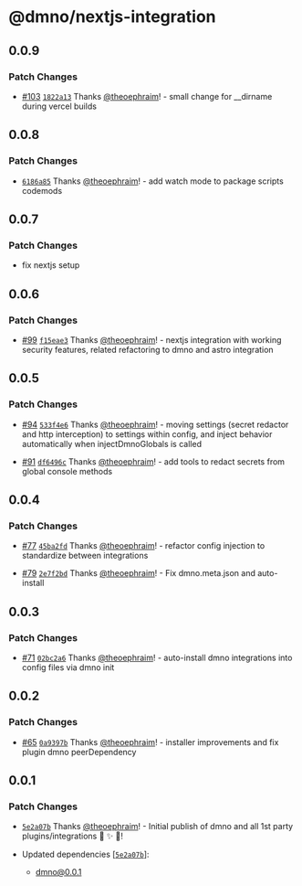 # @dmno/nextjs-integration

## 0.0.9

### Patch Changes

- [#103](https://github.com/dmno-dev/dmno/pull/103) [`1822a13`](https://github.com/dmno-dev/dmno/commit/1822a13dbcf314d9fee6896c068de58c5e318e08) Thanks [@theoephraim](https://github.com/theoephraim)! - small change for \_\_dirname during vercel builds

## 0.0.8

### Patch Changes

- [`6186a85`](https://github.com/dmno-dev/dmno/commit/6186a8533430b48c92d071a66ad82e93b1e4e8a5) Thanks [@theoephraim](https://github.com/theoephraim)! - add watch mode to package scripts codemods

## 0.0.7

### Patch Changes

- fix nextjs setup

## 0.0.6

### Patch Changes

- [#99](https://github.com/dmno-dev/dmno/pull/99) [`f15eae3`](https://github.com/dmno-dev/dmno/commit/f15eae366c6ccd20228a1b3b13f954c02d052ae7) Thanks [@theoephraim](https://github.com/theoephraim)! - nextjs integration with working security features, related refactoring to dmno and astro integration

## 0.0.5

### Patch Changes

- [#94](https://github.com/dmno-dev/dmno/pull/94) [`533f4e6`](https://github.com/dmno-dev/dmno/commit/533f4e6dae7802f4e1f501d65aa1e1b5dcd9e3eb) Thanks [@theoephraim](https://github.com/theoephraim)! - moving settings (secret redactor and http interception) to
  settings within config, and inject behavior automatically when
  injectDmnoGlobals is called

- [#91](https://github.com/dmno-dev/dmno/pull/91) [`df6496c`](https://github.com/dmno-dev/dmno/commit/df6496c8bd77d4756ab5a6968f3b11203f43c50c) Thanks [@theoephraim](https://github.com/theoephraim)! - add tools to redact secrets from global console methods

## 0.0.4

### Patch Changes

- [#77](https://github.com/dmno-dev/dmno/pull/77) [`45ba2fd`](https://github.com/dmno-dev/dmno/commit/45ba2fd2a5407594cd540940b8f313f53de113aa) Thanks [@theoephraim](https://github.com/theoephraim)! - refactor config injection to standardize between integrations

- [#79](https://github.com/dmno-dev/dmno/pull/79) [`2e7f2bd`](https://github.com/dmno-dev/dmno/commit/2e7f2bd02d2c7f8a49121d7d0d9c65e7f8063079) Thanks [@theoephraim](https://github.com/theoephraim)! - Fix dmno.meta.json and auto-install

## 0.0.3

### Patch Changes

- [#71](https://github.com/dmno-dev/dmno/pull/71) [`02bc2a6`](https://github.com/dmno-dev/dmno/commit/02bc2a63c8f5e814170c08caa40e886081c40445) Thanks [@theoephraim](https://github.com/theoephraim)! - auto-install dmno integrations into config files via dmno init

## 0.0.2

### Patch Changes

- [#65](https://github.com/dmno-dev/dmno/pull/65) [`0a9397b`](https://github.com/dmno-dev/dmno/commit/0a9397b3f65308a899fde1cf4b42c3514ab73fb2) Thanks [@theoephraim](https://github.com/theoephraim)! - installer improvements and fix plugin dmno peerDependency

## 0.0.1

### Patch Changes

- [`5e2a07b`](https://github.com/dmno-dev/dmno/commit/5e2a07b3fc9571f7eab593a2162a6fda5e987402) Thanks [@theoephraim](https://github.com/theoephraim)! - Initial publish of dmno and all 1st party plugins/integrations 🎉 ✨ 🚀!

- Updated dependencies [[`5e2a07b`](https://github.com/dmno-dev/dmno/commit/5e2a07b3fc9571f7eab593a2162a6fda5e987402)]:
  - dmno@0.0.1
